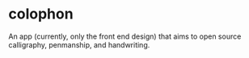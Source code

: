 # colophon
An app (currently, only the front end design) that aims to open source calligraphy, penmanship, and handwriting.
